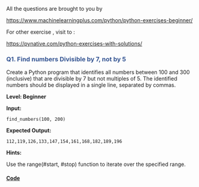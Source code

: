 All the questions are brought to you by 

https://www.machinelearningplus.com/python/python-exercises-beginner/

For other exercise , visit to :

https://pynative.com/python-exercises-with-solutions/



<h3 style='color:#365693'>Q1. Find numbers Divisible by 7, not by 5</h3>
Create a Python program that identifies all numbers between 100 and 300 (inclusive) that are divisible by 7 but not multiples of 5. The identified numbers should be displayed in a single line, separated by commas.

**Level: Beginner**

**Input:**
```
find_numbers(100, 200)
```
**Expected Output:**
```
112,119,126,133,147,154,161,168,182,189,196
```
**Hints:**

Use the range(#start, #stop) function to iterate over the specified range.

 <a href="problem1.py"><h4>Code</h4></a>


<br/>

